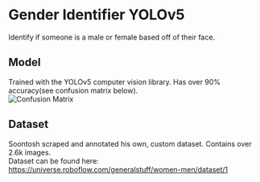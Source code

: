 # Gender Identifier YOLOv5
 Identify if someone is a male or female based off of their face.
  
## Model  
Trained with the YOLOv5 computer vision library. Has over 90% accuracy(see confusion matrix below).  
![Confusion Matrix](confusionMatrix.png)  

## Dataset
Soontosh scraped and annotated his own, custom dataset. Contains over 2.6k images.  
Dataset can be found here: https://universe.roboflow.com/generalstuff/women-men/dataset/1
